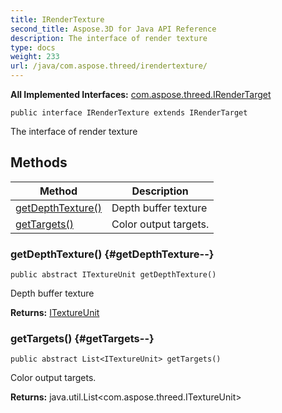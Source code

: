 ```yaml
---
title: IRenderTexture
second_title: Aspose.3D for Java API Reference
description: The interface of render texture
type: docs
weight: 233
url: /java/com.aspose.threed/irendertexture/
---
```


**All Implemented Interfaces:**
[com.aspose.threed.IRenderTarget](../../com.aspose.threed/irendertarget)
```
public interface IRenderTexture extends IRenderTarget
```

The interface of render texture
## Methods

| Method | Description |
| --- | --- |
| [getDepthTexture()](#getDepthTexture--) | Depth buffer texture |
| [getTargets()](#getTargets--) | Color output targets. |
### getDepthTexture() {#getDepthTexture--}
```
public abstract ITextureUnit getDepthTexture()
```


Depth buffer texture

**Returns:**
[ITextureUnit](../../com.aspose.threed/itextureunit)
### getTargets() {#getTargets--}
```
public abstract List<ITextureUnit> getTargets()
```


Color output targets.

**Returns:**
java.util.List<com.aspose.threed.ITextureUnit>
